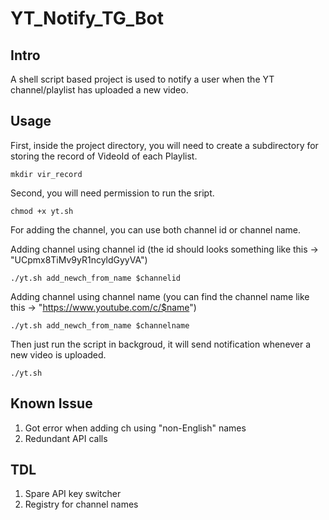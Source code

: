 # YT_Notify_TG_Bot
## Intro
A shell script based project is used to notify a user when the YT channel/playlist has uploaded a new video.

## Usage
First, inside the project directory, you will need to create a subdirectory for storing the record of VideoId of each Playlist.
```
mkdir vir_record
```

Second, you will need permission to run the sript.
```
chmod +x yt.sh
```

For adding the channel, you can use both channel id or channel name.

Adding channel using channel id
(the id should looks something like this -> "UCpmx8TiMv9yR1ncyldGyyVA")
```
./yt.sh add_newch_from_name $channelid
```

Adding channel using channel name
(you can find the channel name like this -> "https://www.youtube.com/c/$name")
```
./yt.sh add_newch_from_name $channelname
```

Then just run the script in backgroud, it will send notification whenever a new video is uploaded.
```
./yt.sh
```

## Known Issue
1. Got error when adding ch using "non-English" names
2. Redundant API calls

## TDL
1. Spare API key switcher
2. Registry for channel names
